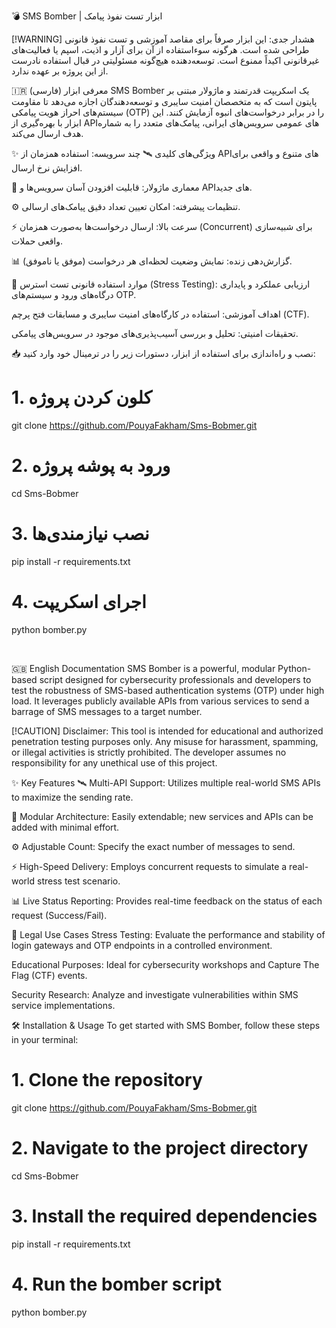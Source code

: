 💣 SMS Bomber | ابزار تست نفوذ پیامک

[!WARNING]
هشدار جدی: این ابزار صرفاً برای مقاصد آموزشی و تست نفوذ قانونی طراحی شده است. هرگونه سوءاستفاده از آن برای آزار و اذیت، اسپم یا فعالیت‌های غیرقانونی اکیداً ممنوع است. توسعه‌دهنده هیچ‌گونه مسئولیتی در قبال استفاده نادرست از این پروژه بر عهده ندارد.

🇮🇷 معرفی ابزار (فارسی)
SMS Bomber یک اسکریپت قدرتمند و ماژولار مبتنی بر پایتون است که به متخصصان امنیت سایبری و توسعه‌دهندگان اجازه می‌دهد تا مقاومت سیستم‌های احراز هویت پیامکی (OTP) را در برابر درخواست‌های انبوه آزمایش کنند. این ابزار با بهره‌گیری از APIهای عمومی سرویس‌های ایرانی، پیامک‌های متعدد را به شماره هدف ارسال می‌کند.

✨ ویژگی‌های کلیدی
🛰️ چند سرویسه: استفاده همزمان از APIهای متنوع و واقعی برای افزایش نرخ ارسال.

🧩 معماری ماژولار: قابلیت افزودن آسان سرویس‌ها و APIهای جدید.

⚙️ تنظیمات پیشرفته: امکان تعیین تعداد دقیق پیامک‌های ارسالی.

⚡ سرعت بالا: ارسال درخواست‌ها به‌صورت همزمان (Concurrent) برای شبیه‌سازی واقعی حملات.

📊 گزارش‌دهی زنده: نمایش وضعیت لحظه‌ای هر درخواست (موفق یا ناموفق).

🎯 موارد استفاده قانونی
تست استرس (Stress Testing): ارزیابی عملکرد و پایداری درگاه‌های ورود و سیستم‌های OTP.

اهداف آموزشی: استفاده در کارگاه‌های امنیت سایبری و مسابقات فتح پرچم (CTF).

تحقیقات امنیتی: تحلیل و بررسی آسیب‌پذیری‌های موجود در سرویس‌های پیامکی.

📥 نصب و راه‌اندازی
برای استفاده از ابزار، دستورات زیر را در ترمینال خود وارد کنید:

# 1. کلون کردن پروژه
git clone https://github.com/PouyaFakham/Sms-Bobmer.git

# 2. ورود به پوشه پروژه
cd Sms-Bobmer

# 3. نصب نیازمندی‌ها
pip install -r requirements.txt

# 4. اجرای اسکریپت
python bomber.py

<br>

🇬🇧 English Documentation
SMS Bomber is a powerful, modular Python-based script designed for cybersecurity professionals and developers to test the robustness of SMS-based authentication systems (OTP) under high load. It leverages publicly available APIs from various services to send a barrage of SMS messages to a target number.

[!CAUTION]
Disclaimer: This tool is intended for educational and authorized penetration testing purposes only. Any misuse for harassment, spamming, or illegal activities is strictly prohibited. The developer assumes no responsibility for any unethical use of this project.

✨ Key Features
🛰️ Multi-API Support: Utilizes multiple real-world SMS APIs to maximize the sending rate.

🧩 Modular Architecture: Easily extendable; new services and APIs can be added with minimal effort.

⚙️ Adjustable Count: Specify the exact number of messages to send.

⚡ High-Speed Delivery: Employs concurrent requests to simulate a real-world stress test scenario.

📊 Live Status Reporting: Provides real-time feedback on the status of each request (Success/Fail).

🎯 Legal Use Cases
Stress Testing: Evaluate the performance and stability of login gateways and OTP endpoints in a controlled environment.

Educational Purposes: Ideal for cybersecurity workshops and Capture The Flag (CTF) events.

Security Research: Analyze and investigate vulnerabilities within SMS service implementations.

🛠️ Installation & Usage
To get started with SMS Bomber, follow these steps in your terminal:

# 1. Clone the repository
git clone https://github.com/PouyaFakham/Sms-Bobmer.git

# 2. Navigate to the project directory
cd Sms-Bobmer

# 3. Install the required dependencies
pip install -r requirements.txt

# 4. Run the bomber script
python bomber.py
